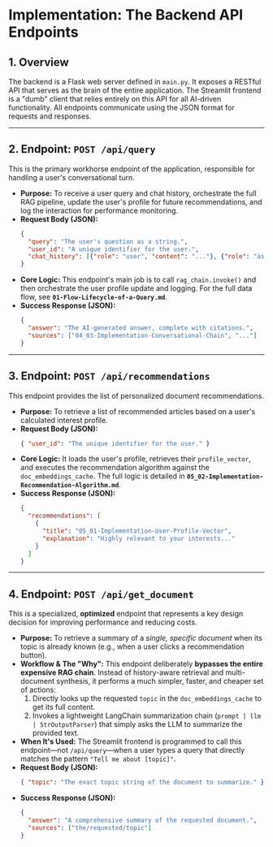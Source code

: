 # Implementation: The Backend API Endpoints

## 1. Overview
The backend is a Flask web server defined in `main.py`. It exposes a RESTful API that serves as the brain of the entire application. The Streamlit frontend is a "dumb" client that relies entirely on this API for all AI-driven functionality. All endpoints communicate using the JSON format for requests and responses.

---

## 2. Endpoint: `POST /api/query`
This is the primary workhorse endpoint of the application, responsible for handling a user's conversational turn.

*   **Purpose:** To receive a user query and chat history, orchestrate the full RAG pipeline, update the user's profile for future recommendations, and log the interaction for performance monitoring.
*   **Request Body (JSON):**
    ```json
    {
      "query": "The user's question as a string.",
      "user_id": "A unique identifier for the user.",
      "chat_history": [{"role": "user", "content": "..."}, {"role": "assistant", "content": "..."}]
    }
    ```
*   **Core Logic:** This endpoint's main job is to call `rag_chain.invoke()` and then orchestrate the user profile update and logging. For the full data flow, see **`01-Flow-Lifecycle-of-a-Query.md`**.
*   **Success Response (JSON):**
    ```json
    {
      "answer": "The AI-generated answer, complete with citations.",
      "sources": ["04_03-Implementation-Conversational-Chain", "..."]
    }
    ```

---

## 3. Endpoint: `POST /api/recommendations`
This endpoint provides the list of personalized document recommendations.

*   **Purpose:** To retrieve a list of recommended articles based on a user's calculated interest profile.
*   **Request Body (JSON):**
    ```json
    { "user_id": "The unique identifier for the user." }
    ```
*   **Core Logic:** It loads the user's profile, retrieves their `profile_vector`, and executes the recommendation algorithm against the `doc_embeddings_cache`. The full logic is detailed in **`05_02-Implementation-Recommendation-Algorithm.md`**.
*   **Success Response (JSON):**
    ```json
    {
      "recommendations": [
        {
          "title": "05_01-Implementation-User-Profile-Vector",
          "explanation": "Highly relevant to your interests..."
        }
      ]
    }
    ```

---

## 4. Endpoint: `POST /api/get_document`
This is a specialized, **optimized** endpoint that represents a key design decision for improving performance and reducing costs.

*   **Purpose:** To retrieve a summary of a *single, specific document* when its topic is already known (e.g., when a user clicks a recommendation button).
*   **Workflow & The "Why":**
    This endpoint deliberately **bypasses the entire expensive RAG chain**. Instead of history-aware retrieval and multi-document synthesis, it performs a much simpler, faster, and cheaper set of actions:
    1.  Directly looks up the requested `topic` in the `doc_embeddings_cache` to get its full content.
    2.  Invokes a lightweight LangChain summarization chain (`prompt | llm | StrOutputParser`) that simply asks the LLM to summarize the provided text.
*   **When It's Used:** The Streamlit frontend is programmed to call this endpoint—not `/api/query`—when a user types a query that directly matches the pattern `"Tell me about [topic]"`.
*   **Request Body (JSON):**
    ```json
    { "topic": "The exact topic string of the document to summarize." }
    ```
*   **Success Response (JSON):**
    ```json
    {
      "answer": "A comprehensive summary of the requested document.",
      "sources": ["the/requested/topic"]
    }
    ```
